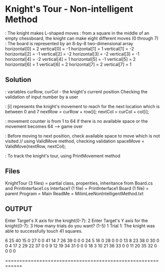 
# Knight's Tour - Non-intelligent Method

: The knight makes L-shaped moves
: from a square in the middle of an empty chessboard, 
  the knight can make eight different moves (0 through 7) 
: The board is represented by an 8-by-8 two-dimensional array
        <row>             <column>
	horizontal[0] = 2	vertical[0] = -1
	horizontal[1] = 1	vertical[1] = -2
	horizontal[2] = -1	vertical[2] = -2
	horizontal[3] = -2	vertical[3] = -1
	horizontal[4] = -2	vertical[4] = 1
	horizontal[5] = -1	vertical[5] = 2
	horizontal[6] = 1	vertical[6] = 2
	horizontal[7] = 2	vertical[7] = 1

## Solution
: variables curRow, curCol - the knight's current position
  Checking the validation of input number by a user

: [i] represents  the knight's movement to reach for the next location which is between 0 and 7
	nextRow = curRow + row[i];
    nextCol = curCol + col[i];

: movement counter is from 1 to 64
  if there is no available space or the movement becomes 64 --> game over

: Before moving to next position, check available space to move which is not visited
   // using ValidMove method, checking validation
   spaceMove = ValidMove(nextRow, nextCol); 

: To track the knight's tour, using PrintMovement method

## Files
KnightTour (3 files) = partial class, properities, 
                       inheritance from Board.cs and PrintInterface1.cs
Interface1 (1 file) = PrintInterface1
Board (1 file) = parent 
Program  = Main
ReadMe   = MilimLeeNonIntelligentMethod.txt

## OUTPUT

Enter Target's X axis for the knight(0-7): 2
Enter Target's Y axis for the knight(0-7): 3
How many trials do you want? (1-5)
1
Trial 1: The knight was able to successfully touch 41 squares.

   6  25  40  15   0  27   0   0
  41  14   7  26  39   0   0   0
  24   5  16   0  28   0   0   0
  13   8  23  38   0  30   0   0
   4  17   2  29  22  37   0   0
   9  12  19  34  31   0   0   0
  18   3  10  21  36  33   0   0
  11  20  35  32   0   0   0   0

  ============================================================














